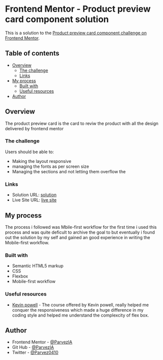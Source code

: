 # Frontend Mentor - Product preview card component solution

This is a solution to the [Product preview card component challenge on Frontend Mentor](https://www.frontendmentor.io/challenges/product-preview-card-component-GO7UmttRfa). 

## Table of contents

- [Overview](#overview)
  - [The challenge](#the-challenge)
  - [Links](#links)
- [My process](#my-process)
  - [Built with](#built-with)
  - [Useful resources](#useful-resources)
- [Author](#author)


## Overview

The product preview card is the card to reviw the product with all the design delivered by frontend mentor

### The challenge

Users should be able to:

- Making the layout responsive
- managing the fonts as per screen size
- Managing the sections and not letting them overflow the 

### Links

- Solution URL: [solution](https://github.com/ParvezIA/product-preview-card-component-main.git)
- Live Site URL: [live site](https://parvezia.github.io/product-preview-card-component-main/)

## My process

The process i followed was Mbile-first workflow for the first time i used this process and was quite deficult to archive the goal to but eventually i found out the solution by my self and gained an good experience in writing the Mobile-first workflow.

### Built with

- Semantic HTML5 markup
- CSS
- Flexbox
- Mobile-first workflow 

### Useful resources

- [Kevin powell](https://courses.kevinpowell.co/conquering-responsive-layouts) - The course offered by Kevin powell, really helped me conquer the responsiveness which made a huge difference in my coding style and helped me understand the complexcity of flex box.

## Author

- Frontend Mentor - [@ParvezIA](https://www.frontendmentor.io/profile/ParvezIA)
- Git Hub - [@ParvezIA](https://github.com/ParvezIA)
- Twitter - [@Parvez0410](https://x.com/Parvez0410)

